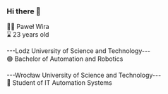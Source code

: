 ### Hi there 👋
:man_technologist: Paweł Wira <br />
:hourglass: 23 years old <br />




---Lodz University of Science and Technology--- <br />
:green_circle: Bachelor of Automation and Robotics <br />

---Wrocław University of Science and Technology--- <br />
:red_circle: Student of IT Automation Systems <br />



